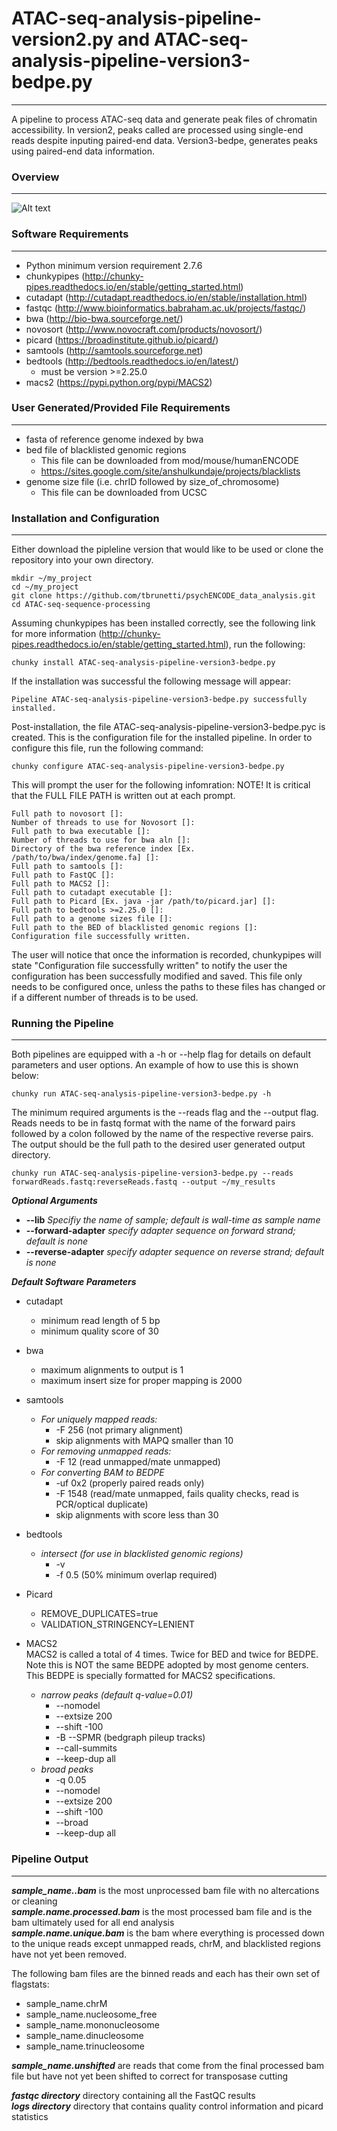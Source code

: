 # ATAC-seq-analysis-pipeline-version2.py and ATAC-seq-analysis-pipeline-version3-bedpe.py
------------------------------------------------------------------------------------------
A pipeline to process ATAC-seq data and generate peak files of chromatin accessibility.  In version2, peaks called are processed using single-end reads despite inputing paired-end data.  Version3-bedpe, generates peaks using paired-end data information.

### Overview
-----------
![Alt text](https://github.com/tbrunetti/psychENCODE_data_analysis/blob/master/ATAC-seq-sequence-processing/ATAC-seq-pipeline-overview.jpg)

### Software Requirements
-------------------------
* Python minimum version requirement 2.7.6 
* chunkypipes (http://chunky-pipes.readthedocs.io/en/stable/getting_started.html)
* cutadapt (http://cutadapt.readthedocs.io/en/stable/installation.html)
* fastqc (http://www.bioinformatics.babraham.ac.uk/projects/fastqc/)
* bwa (http://bio-bwa.sourceforge.net/)
* novosort (http://www.novocraft.com/products/novosort/)
* picard (https://broadinstitute.github.io/picard/)
* samtools (http://samtools.sourceforge.net)
* bedtools (http://bedtools.readthedocs.io/en/latest/)
  * must be version >=2.25.0
* macs2 (https://pypi.python.org/pypi/MACS2)

### User Generated/Provided File Requirements
----------------------------------------------
* fasta of reference genome indexed by bwa
* bed file of blacklisted genomic regions
  * This file can be downloaded from mod/mouse/humanENCODE
  * https://sites.google.com/site/anshulkundaje/projects/blacklists
* genome size file (i.e. chrID followed by size_of_chromosome)
  * This file can be downloaded from UCSC

### Installation and Configuration
----------------------------------
Either download the pipleline version that would like to be used or clone the repository into your own directory. 
```
mkdir ~/my_project
cd ~/my_project
git clone https://github.com/tbrunetti/psychENCODE_data_analysis.git
cd ATAC-seq-sequence-processing
```
Assuming chunkypipes has been installed correctly, see the following link for more information (http://chunky-pipes.readthedocs.io/en/stable/getting_started.html), run the following:

```
chunky install ATAC-seq-analysis-pipeline-version3-bedpe.py

```
If the installation was successful the following message will appear:
```
Pipeline ATAC-seq-analysis-pipeline-version3-bedpe.py successfully installed.
```
Post-installation, the file ATAC-seq-analysis-pipeline-version3-bedpe.pyc is created.  This is the configuration file for the installed pipeline.  In order to configure this file, run the following command:
```
chunky configure ATAC-seq-analysis-pipeline-version3-bedpe.py
```
This will prompt the user for the following infomration:  NOTE! It is critical that the FULL FILE PATH is written out at each prompt.
```
Full path to novosort []: 
Number of threads to use for Novosort []: 
Full path to bwa executable []: 
Number of threads to use for bwa aln []: 
Directory of the bwa reference index [Ex. /path/to/bwa/index/genome.fa] []: 
Full path to samtools []: 
Full path to FastQC []: 
Full path to MACS2 []: 
Full path to cutadapt executable []: 
Full path to Picard [Ex. java -jar /path/to/picard.jar] []: 
Full path to bedtools >=2.25.0 []: 
Full path to a genome sizes file []: 
Full path to the BED of blacklisted genomic regions []: 
Configuration file successfully written.
```
The user will notice that once the information is recorded, chunkypipes will state "Configuration file successfully written" to notify the user the configuration has been successfully modified and  saved. This file only needs to be configured once, unless the paths to these files has changed or if a different number of threads is to be used.

### Running the Pipeline
-------------------------
Both pipelines are equipped with a -h or --help flag for details on default parameters and user options.  An example of how to use this is shown below:
```
chunky run ATAC-seq-analysis-pipeline-version3-bedpe.py -h
```
The minimum required arguments is the --reads flag and the --output flag. Reads needs to be in fastq format with the name of the forward pairs followed by a colon followed by the name of the respective reverse pairs.  The output should be the full path to the desired user generated output directory.
```
chunky run ATAC-seq-analysis-pipeline-version3-bedpe.py --reads forwardReads.fastq:reverseReads.fastq --output ~/my_results
```
__***Optional Arguments***__
* **--lib**   *Specifiy the name of sample; default is wall-time as sample name*
* **--forward-adapter**   *specify adapter sequence on forward strand; default is none*
* **--reverse-adapter**   *specify adapter sequence on reverse strand; default is none*

__***Default Software Parameters***__
* cutadapt
  * minimum read length of 5 bp
  * minimum quality score of 30 
* bwa
  * maximum alignments to output is 1
  * maximum insert size for proper mapping is 2000
* samtools
  * *For uniquely mapped reads:*
    * -F 256 (not primary alignment)
    * skip alignments with MAPQ smaller than 10
  * *For removing unmapped reads:*
    * -F 12 (read unmapped/mate unmapped)
  * *For converting BAM to BEDPE*
    * -uf 0x2 (properly paired reads only)
    * -F 1548 (read/mate unmapped, fails quality checks, read is PCR/optical duplicate)
    * skip alignments with score less than 30
* bedtools
  * *intersect (for use in blacklisted genomic regions)*
    * -v
    * -f 0.5 (50% minimum overlap required)
* Picard
  * REMOVE_DUPLICATES=true
  * VALIDATION_STRINGENCY=LENIENT
* MACS2   
MACS2 is called a total of 4 times.  Twice for BED and twice for BEDPE.  Note this is NOT the same BEDPE adopted by most genome centers.  This BEDPE is specially formatted for MACS2 specifications.

  * *narrow peaks (default q-value=0.01)*
    * --nomodel
    * --extsize 200
    * --shift -100
    * -B --SPMR (bedgraph pileup tracks)
    * --call-summits
    * --keep-dup all
  * *broad peaks*
    * -q 0.05
    * --nomodel
    * --extsize 200
    * --shift -100
    * --broad
    * --keep-dup all

### Pipeline Output
------------------
__***sample_name.<int>.bam***__ is the most unprocessed bam file with no altercations or cleaning  
__***sample.name.processed.bam***__ is the most processed bam file and is the bam ultimately used for all end analysis  
__***sample.name.unique.bam***__ is the bam where everything is processed down to the unique reads except unmapped reads, chrM, and blacklisted regions  have not yet been removed.  

The following bam files are the binned reads and each has their own set of flagstats:
* sample_name.chrM
* sample_name.nucleosome_free
* sample_name.mononucleosome
* sample_name.dinucleosome
* sample_name.trinucleosome

__***sample_name.unshifted***__ are reads that come from the final processed bam file but have not yet been shifted to correct for transposase cutting  

__***fastqc directory***__ directory containing all the FastQC results  
__***logs directory***__ directory that contains quality control information and picard statistics

